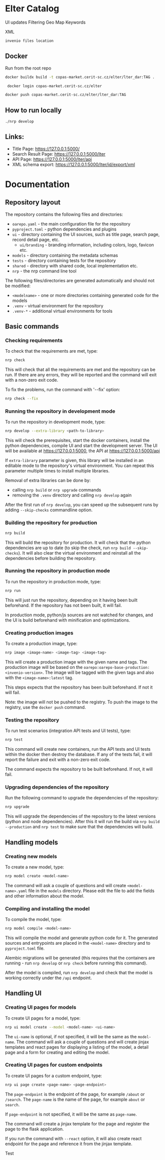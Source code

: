 # Elter Catalog

UI updates
Filtering
Geo Map
Keywords

XML

```bash
invenio files location
```

## Docker 
Run from the root repo
```bash
docker buildx build -t copas-market.cerit-sc.cz/elter/lter_dar:TAG .
```

```bash
 docker login copas-market.cerit-sc.cz/elter
```

```bash
docker push copas-market.cerit-sc.cz/elter/lter_dar:TAG
```

## How to run locally
```bash
./nrp develop
```


## Links:
- Title Page: https://127.0.0.1:5000/
- Search Result Page: https://127.0.0.1:5000/lter
- API Page: https://127.0.0.1:5000/lter/api
- XML schema export: https://127.0.0.1:5000/lter/id/export/xml

# Documentation

## Repository layout

The repository contains the following files and directories:

- `oarepo.yaml` - the main configuration file for the repository
- `pyproject.toml` - python dependencies and plugins
- `ui` - directory containing the UI sources, such as title page, search page, record detail page, etc.
  - `ui/branding` - branding information, including colors, logo, favicon etc.
- `models` - directory containing the metadata schemas
- `tests` - directory containing tests for the repository
- `shared` - directory with shared code, local implementation etc.
- `nrp` - the nrp command line tool

The following files/directories are generated automatically 
and should not be modified:

- `<modelname>` - one or more directories containing generated code for the models
- `.venv` - virtual environment for the repository
- `.venv-*` - additional virtual environments for tools

## Basic commands

### Checking requirements

To check that the requirements are met, type:

```bash
nrp check
```

This will check that all the requirements are met
and the repository can be run. If there are any errors,
they will be reported and the command will exit with
a non-zero exit code.

To fix the problems, run the command with '--fix' option:

```bash
nrp check --fix
```

### Running the repository in development mode

To run the repository in development mode, type:

```bash
nrp develop --extra-library <path-to-library>
``` 

This will check the prerequisites, start the docker containers,
install the python dependencies, compile UI and start the development 
server. The UI will be available at https://127.0.0.1:5000, the API
at https://127.0.0.1:5000/api

If `extra-library` parameter is given, this library will be installed
in an editable mode to the repository's virtual environment. You can 
repeat this parameter multiple times to install multiple libraries.

Removal of extra libraries can be done by:
* calling `nrp build` or `nrp upgrade` commands
* removing the `.venv` directory and calling `nrp develop` again

After the first run of `nrp develop`, you can speed up the subsequent
runs by adding `--skip-checks` commandline option.

### Building the repository for production

```bash
nrp build
```

This will build the repository for production. It will check that
the python dependencies are up to date (to skip the check, run 
`nrp build --skip-checks`). It will also clear the virtual environment
and reinstall all the dependencies before building the repository.


### Running the repository in production mode

To run the repository in production mode, type:

```bash
nrp run
```

This will just run the repository, depending on it having been built
beforehand. If the repository has not been built, it will fail.

In production mode, python/js sources are not watched for changes,
and the UI is build beforehand with minification and optimizations.

### Creating production images

To create a production image, type:

```bash
nrp image <image-name> <image-tag> <image-tag>
```

This will create a production image with the given name and tags.
The production image will be based on the `oarepo:oarepo-base-production:<invenio-version>`.
The image will be tagged with the given tags and also with the
`<image-name>:latest` tag.

This steps expects that the repository has been built beforehand.
If not it will fail.

Note: the image will not be pushed to the registry. To push the image
to the registry, use the `docker push` command.

### Testing the repository

To run test scenarios (integration API tests and UI tests), type:

```bash
nrp test
```

This command will create new containers, run the API tests and UI tests
within the docker then destroy the database. If any of the tests fail,
it will report the failure and exit with a non-zero exit code.

The command expects the repository to be built beforehand. If not, it
will fail.

### Upgrading dependencies of the repository

Run the following command to upgrade the dependencies of the repository:

```bash
nrp upgrade
```

This will upgrade the dependencies of the repository to the latest
versions (python and node dependencies). After this it will run the
build via `nrp build --production` and `nrp test` to make sure that 
the dependencies will build.

## Handling models

### Creating new models

To create a new model, type:

```bash
nrp model create <model-name>
```

The command will ask a couple of questions and will create
`<model-name>.yaml` file in the `models` directory.
Please edit the file to add the fields and other information
about the model.

### Compiling and installing the model

To compile the model, type:

```bash
nrp model compile <model-name>
```

This will compile the model and generate python code for it.
The generated sources and entrypoints are placed in the
`<model-name>` directory and to `pyproject.toml` file.

Alembic migrations will be generated (this requires that the containers
are running - run `nrp develop` or `nrp check` before running this command).

After the model is compiled, run `nrp develop` and check that the 
model is working correctly under the `/api` endpoint.

## Handling UI

### Creating UI pages for models

To create UI pages for a model, type:

```bash
nrp ui model create --model <model-name> <ui-name>
```

The `ui-name` is optional, if not specified, it will be the same
as the `model-name`. The command will ask a couple of questions
and will create jinjax templates and react pages for displaying 
a listing of the model, a detail page and a form for creating
and editing the model.

### Creating UI pages for custom endpoints

To create UI pages for a custom endpoint, type:

```bash
nrp ui page create <page-name> <page-endpoint>
```

The `page-endpoint` is the endpoint of the page, for example
`/about` or `/search`. The `page-name` is the name of the page,
for example `about` or `search`.

If `page-endpoint` is not specified, it will be the same as
`page-name`.

The command will create a jinjax template for the page and register
the page to the flask application.

If you run the command with `--react` option, it will also create
react endpoint for the page and reference it from the jinjax template.

Test